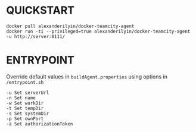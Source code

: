 QUICKSTART
==========

    docker pull alexanderilyin/docker-teamcity-agent
    docker run -ti --privileged=true alexanderilyin/docker-teamcity-agent -u http://server:8111/

ENTRYPOINT
==========

Override default values in `buildAgent.properties` using options in `/entrypoint.sh`

    -u Set serverUrl
    -n Set name
    -w Set workDir
    -t Set tempDir
    -s Set systemDir
    -p Set ownPort
    -a Set authorizationToken
